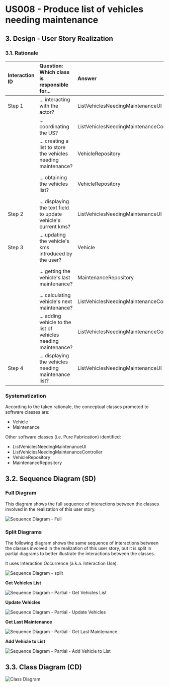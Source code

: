 # US008 - Produce list of vehicles needing maintenance

## 3. Design - User Story Realization 

### 3.1. Rationale


| Interaction ID | Question: Which class is responsible for...                        | Answer                                       | Justification (with patterns)        |
|:---------------|:-------------------------------------------------------------------|:---------------------------------------------|:-------------------------------------|
| Step 1         | ... interacting with the actor?                                    | ListVehiclesNeedingMaintenanceUI             | Pure Fabrication                     |
| 		             | ... coordinating the US?                                           | ListVehiclesNeedingMaintenanceController     | Pure Fabrication, Controller         |
| 		             | ... creating a list to store the vehicles needing maintenance?     | VehicleRepository                            | Pure Fabrication, Creator            |
| 		             | ... obtaining the vehicles list?                                   | VehicleRepository                            | Pure Fabrication, Information Expert |
| Step 2  	      | ... displaying the text field to update vehicle's current kms?  		 | ListVehiclesNeedingMaintenanceUI             | Pure Fabrication                     |
| Step 3  	      | ... updating the vehicle's kms introduced by the user?             | Vehicle                                      | Information Expert                   |
|                | ... getting the vehicle's last maintenance?                        | MaintenanceRepository                        | Pure Fabrication, Information Expert |
|                | ... calculating vehicle's next maintenance?                        | ListVehiclesNeedingMaintenanceController     | Controller                           |
|                | ... adding vehicle to the list of vehicles needing maintenance?    | ListVehiclesNeedingMaintenanceController     | Controller                           |
| Step 4  	      | ... displaying the vehicles needing maintenance list?              | ListVehiclesNeedingMaintenanceUI             | Pure Fabrication                     |

### Systematization ##

According to the taken rationale, the conceptual classes promoted to software classes are: 

* Vehicle
* Maintenance

Other software classes (i.e. Pure Fabrication) identified: 

* ListVehiclesNeedingMaintenanceUI  
* ListVehiclesNeedingMaintenanceController
* VehicleRepository
* MaintenanceRepository


## 3.2. Sequence Diagram (SD)

### Full Diagram

This diagram shows the full sequence of interactions between the classes involved in the realization of this user story.

![Sequence Diagram - Full](svg/us008-sequence-diagram-full.svg)

### Split Diagrams

The following diagram shows the same sequence of interactions between the classes involved in the realization of this user story, but it is split in partial diagrams to better illustrate the interactions between the classes.

It uses Interaction Occurrence (a.k.a. Interaction Use).

![Sequence Diagram - split](svg/us008-sequence-diagram-split.svg)

**Get Vehicles List**

![Sequence Diagram - Partial - Get Vehicles List](svg/us008-sequence-diagram-partial-get-vehicles.svg)

**Update Vehicles**

![Sequence Diagram - Partial - Update Vehicles](svg/us008-sequence-diagram-partial-update-vehicles.svg)

**Get Last Maintenance**

![Sequence Diagram - Partial - Get Last Maintenance](svg/us008-sequence-diagram-partial-get-last-maintenance.svg)

**Add Vehicle to List**

![Sequence Diagram - Partial - Add Vehicle to List](svg/us008-sequence-diagram-partial-add-vehicle-to-list.svg)

## 3.3. Class Diagram (CD)

![Class Diagram](svg/us008-class-diagram.svg)
